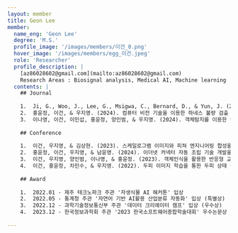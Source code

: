 ```yaml
--- 
layout: member 
title: Geon Lee 
member:
  name_eng: 'Geon Lee'
  degree: 'M.S.'
  profile_image: '/images/members/이건_0.png'
  hover_image: '/images/members/egg_이건.jpeg'
  role: 'Researcher'
  profile_description: |
    [az86028602@gmail.com](mailto:az86028602@gmail.com)
    Research Areas : Biosignal analysis, Medical AI, Machine learning
  contents: |
    ## Journal
    
    1.  Ji, G., Woo, J., Lee, G., Msigwa, C., Bernard, D., & Yun, J. (2024). AIoT-Based Smart Healthcare in Everyday Lives: Data Collection and Standardization from Smartphones and Smartwatches. IEEE Internet of Things Journal.
    2.  홍윤정, 이건, & 우지영. (2024). 컴퓨터 비전 기술을 이용한 하네스 불량 검출 방법. 한국컴퓨터정보학회논문지, 29(1), 77-84.
    3.  이나영, 이건, 이민섭, 홍윤정, 양인범, & 우지영. (2024). 객체탐지를 이용한 캠퍼스내 교통안전 시스템 개발. 한국컴퓨터정보학회논문지, 29(1), 51-59.
    
    ## Conference
    
    1.  이건, 우지영, & 김상현. (2023). 스케일로그램 이미지와 피쳐 엔지니어링 합성을 통한 딥러닝 기반 침습적 저혈압 예측. 한국정보과학회 학술발표논문집, 925-927.
    2.  홍윤정, 이건, 우지영, & 남윤영. (2024). 이더넷 커넥터 자동 조립 기술 개발을 위한 컴퓨터 비전 기반 공정 검사. 한국컴퓨터정보학회 학술발표논문집, 32(1), 89-90.
    3.  이건, 우지영, 양인범, 이나영, & 홍윤정. (2023). 객체인식을 활용한 반응형 교통시스템 설계. 한국컴퓨터정보학회 학술발표논문집, 31(1), 23-24.
    4.  이건, 홍윤정, 차민수, & 우지영. (2022). 두피 이미지 학습을 통한 두피 상태 진단. 한국컴퓨터정보학회 학술발표논문집, 30(1), 327-329.
    
    ## Award
    
    1.  2022.01 - 제주 테크노파크 주관 '자생식물 AI 해커톤' 입상
    2.  2022.05 - 통계청 주관 '자연어 기반 AI활용 산업분류 자동화' 입상 (특별상)
    3.  2022.12 - 과학기술정보통신부 주관 '데이터 크리에이터 캠프' 입상 (우수상)
    4.  2023.12 - 한국정보과학회 주관 '2023 한국소프트웨어종합학술대회' 우수논문상
    
--- 
```

